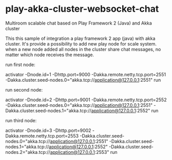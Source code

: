 # play-akka-cluster-websocket-chat

Multiroom scalable chat based on Play Framework 2 (Java) and Akka cluster

This this sample of integration a play framework 2 app (java) with akka cluster. It's provide a possibility to add new play node for scale system. when a new node added all nodes in the cluster share chat messages, no matter which node receives the message.

run first node:

activator -Dnode.id=1 -Dhttp.port=9000 -Dakka.remote.netty.tcp.port=2551 -Dakka.cluster.seed-nodes.0="akka.tcp://application@127.0.0.1:2551" run

run second node:

activator -Dnode.id=2 -Dhttp.port=9001 -Dakka.remote.netty.tcp.port=2552 -Dakka.cluster.seed-nodes.0="akka.tcp://application@127.0.0.1:2551" -Dakka.cluster.seed-nodes.1="akka.tcp://application@127.0.0.1:2552" run

run third node:

activator -Dnode.id=3 -Dhttp.port=9002 -Dakka.remote.netty.tcp.port=2553 -Dakka.cluster.seed-nodes.0="akka.tcp://application@127.0.0.1:2551" -Dakka.cluster.seed-nodes.1="akka.tcp://application@127.0.0.1:2552" -Dakka.cluster.seed-nodes.2="akka.tcp://application@127.0.0.1:2553" run
